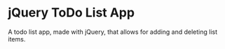# jQuery ToDo List App

A todo list app, made with jQuery, that allows for adding and deleting list items.
